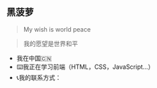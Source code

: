 ## 黑菠萝

> My wish is world peace

> 我的愿望是世界和平

- 我在中国🇨🇳
- ⌨️我正在学习前端（HTML，CSS，JavaScript…）
- 📞我的联系方式：


